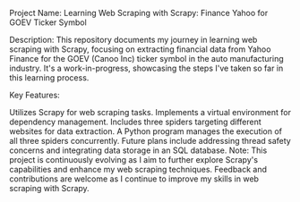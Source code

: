 Project Name: Learning Web Scraping with Scrapy: Finance Yahoo for GOEV Ticker Symbol

Description:
This repository documents my journey in learning web scraping with Scrapy, focusing on extracting financial data from Yahoo Finance for the GOEV (Canoo Inc) ticker symbol in the auto manufacturing industry. It's a work-in-progress, showcasing the steps I've taken so far in this learning process.

Key Features:

Utilizes Scrapy for web scraping tasks.
Implements a virtual environment for dependency management.
Includes three spiders targeting different websites for data extraction.
A Python program manages the execution of all three spiders concurrently.
Future plans include addressing thread safety concerns and integrating data storage in an SQL database.
Note:
This project is continuously evolving as I aim to further explore Scrapy's capabilities and enhance my web scraping techniques. Feedback and contributions are welcome as I continue to improve my skills in web scraping with Scrapy.
